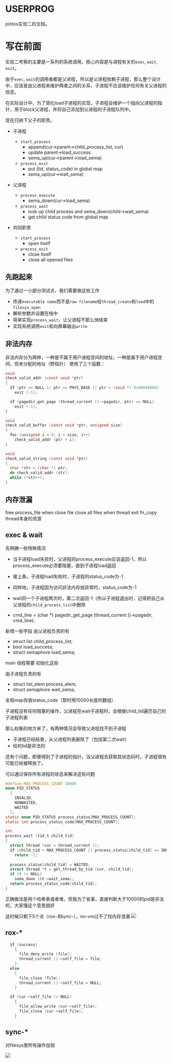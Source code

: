 # USERPROG
pintos实验二的文档。

# 写在前面
实验二考察的主要是一系列的系统调用，核心内容是与进程有关的`exec`, `wait`, `exit`。

由于`exec`, `wait`的调用者都是父进程，所以是父进程依赖子进程，那么整个设计中，应该是由父进程来维护两者之间的关系，子进程不应该维护任何有关父进程的信息。

在实际设计中，为了简化load子进程的实现，子进程会维护一个指向父进程的指针，用于block父进程，并将自己添加到父进程的子进程队列中。

现在归纳下父子的职责。

* 子进程
    * `start_process`
        * append(cur->parent->child_process_list, cur)
        * update parent->load_success
        * sema_up(cur->parent->load_sema)
    * `process_exit` 
        * put (tid, status_code) in global map
        * sema_up(cur->wait_sema)

* 父进程
    * `process_execute`
        * sema_down(cur->load_sema)
    * `process_wait`
        * look up child process and sema_down(child->wait_sema)
        * get child status code from global map

* 共同职责
    * `start_process`
        * open itself
    * `process_exit` 
        * close itself
        * close all opened files

## 先跑起来
为了通过一小部分测试点，我们需要做这些工作
* 传递`executable name`而不是`raw filename`给`thread_create`和`load`中的`filesys_open`
* 解析参数并设置在栈中
* 简单实现`process_wait`，让父进程不那么快结束
* 实现系统调用`exit`和向屏幕输出`write`

### 


## 非法内存
非法内存分为两种，一种是不属于用户进程空间的地址，一种是属于用户进程空间，但未分配的地址（野指针）
使用了三个函数：
```c
void
check_valid_addr (const void *ptr)
{
  if (ptr == NULL || ptr >= PHYS_BASE || ptr < (void *) 0x08048000)
    exit (-1);

  if (pagedir_get_page (thread_current ()->pagedir, ptr) == NULL)
    exit (-1);
}

void
check_valid_buffer (const void *ptr, unsigned size)
{
  for (unsigned i = 0; i < size; i++)
    check_valid_addr (ptr + i);
}

void
check_valid_string (const void *ptr)
{
  char *str = (char *) ptr;
  do check_valid_addr (str);
  while (*str++);
}
```

## 内存泄漏

free process_file when close file
close all files when thread exit
fn_copy
thread本身的资源

## exec & wait
先明确一些特殊情况
* 当子进程load失败时，父进程的process_execute应该返回-1，所以process_execute必须要阻塞，直到子进程load返回

* 接上条，子进程load失败时，子进程的status_code为-1

* 同样地，子进程因为访问非法内存抛异常时，status_code为-1

* wait同一个子进程两次时，第二次返回-1（所以子进程退出时，记得把自己从父进程的`child_process_list`中删除

* cmd_line = (char *) pagedir_get_page (thread_current ()->pagedir, cmd_line);


新增一些字段
由父进程负责的有
* struct list child_process_list;
* bool load_success;
* struct semaphore load_sema;

main 线程需要 初始化这些

由子进程负责的有
* struct list_elem process_elem;
* struct semaphore wait_sema;

全局map存放status_code（暂时用10000长度的数组）

子进程没有任何阻塞的操作，父进程在wait子进程时，会根据child_tid遍历自己的子进程列表

那么权衡的地方来了，有两种情况会导致父进程找不到子进程
* 子进程已经结束，从父进程列表删除了（包括第二次wait）
* 给的tid是非法的

还有个问题，即便得到了子进程的指针，当父进程去获取其状态码时，子进程很有可能已经被释放了。

可以通过保存所有进程的状态来解决这些问题
```c
#define MAX_PROCESS_COUNT 10000
enum PID_STATUS
  {
    INVALID,
    NONWAITED,
    WAITED
  };
static enum PID_STATUS process_status[MAX_PROCESS_COUNT];
static int process_status_code[MAX_PROCESS_COUNT];

int
process_wait (tid_t child_tid) 
{
  struct thread *cur = thread_current ();
  if (child_tid > MAX_PROCESS_COUNT || process_status[child_tid] == INVALID || process_status[child_tid] == WAITED)
    return -1;
  
  process_status[child_tid] = WAITED;
  struct thread *t = get_thread_by_tid (cur, child_tid);
  if (t != NULL)
    sema_down (&t->wait_sema);
  return process_status_code[child_tid];
}
```
正确做法是用个哈希表或者堆，但我为了省事，直接判断大于10000的pid是非法的，大家懂这个意思就好

这时候只剩下5个点（rox-*和sync-*），no-vm过不了找内存泄漏
![](https://raw.githubusercontent.com/lizhijian-cn/static/master/img/20201212031622.png)

## rox-*
```c
  if (success)
    {
      file_deny_write (file);
      thread_current ()->self_file = file;
    }
  else
    {
      file_close (file);
      thread_current ()->self_file = NULL;
    }
```

```c
  if (cur->self_file != NULL)
    {
      file_allow_write (cur->self_file);
      file_close (cur->self_file);
    }
```

## sync-*

对filesys里所有操作加锁

![](https://raw.githubusercontent.com/lizhijian-cn/static/master/img/20201212042757.png)